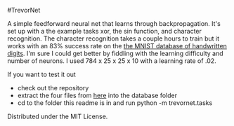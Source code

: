 #TrevorNet

A simple feedforward neural net that learns through backpropagation. It's set up with a the example tasks xor, the sin function, and character recognition. The character recognition takes a couple hours to train but it works with an 83% success rate on the [the MNIST database of handwritten digits](http://yann.lecun.com/exdb/mnist/). I'm sure I could get better by fiddling with the learning difficulty and number of neurons. I used 784 x 25 x 25 x 10 with a learning rate of .02.

If you want to test it out
- check out the repository
- extract the four files from [here](http://yann.lecun.com/exdb/mnist/) into the database folder
- cd to the folder this readme is in and run python -m trevornet.tasks

Distributed under the MIT License.
